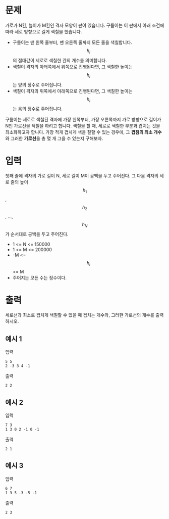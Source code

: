 # 문제

가로가 N칸, 높이가 M칸인 격자 모양이 판이 있습니다. 구름이는 이 판에서 아래 조건에 따라 세로 방향으로 길게 색칠을 했습니다.

- 구름이는 맨 왼쪽 줄부터, 맨 오른쪽 줄까지 모든 줄을 색칠합니다. $$h_i$$의 절대값이 세로로 색칠한 칸의 개수를 의미합니다.
- 색칠이 격자의 아래쪽에서 위쪽으로 진행된다면, 그 색칠한 높이는 $$h_i$$는 양의 정수로 주어집니다.
- 색칠이 격자의 위쪽에서 아래쪽으로 진행된다면, 그 색칠한 높이는 $$h_i$$는 음의 정수로 주어집니다.

구름이는 세로로 색칠된 격자에 가장 왼쪽부터, 가장 오른쪽까지 가로 방향으로 길이가 N인 가로선을 색칠을 하려고 합니다. 색칠을 할 때, 세로로 색칠한 부분과 겹치는 것을 최소화하고자 합니다. 가장 적게 겹치게 색을 칠할 수 있는 경우에, 그 **겹침의 최소 개수**와 그러한 **가로선**을 총 몇 개 그을 수 있는지 구해보자.

# 입력

첫째 줄에 격자의 가로 길이 N, 세로 길이 M이 공백을 두고 주어진다.
그 다음 격자의 세로 줄의 높이 $$h_1$$, $$h_2$$, ...,$$h_{N}$$ 가 순서대로 공백을 두고 주어진다.

- 1 <= N <= 150000
- 1 <= M <= 200000
- -M <= $$h_i$$ <= M
- 주어지는 모든 수는 정수이다.

# 출력

세로선과 최소로 겹치게 색칠할 수 있을 때 겹치는 개수와, 그러한 가로선의 개수를 출력하시오.

## 예시 1

입력

```
5 5
2 -3 3 4 -1
```

출력

```
2 2
```

## 예시 2

입력

```
7 3
1 3 0 2 -1 0 -1
```

출력

```
2 1
```

## 예시 3

입력

```
6 7
1 3 5 -3 -5 -1
```

출력

```
2 3
```
